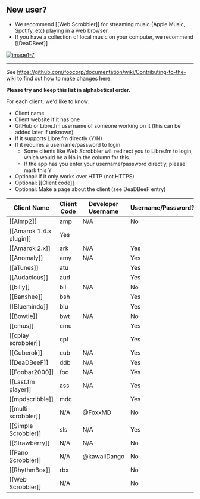 <!--- 

Please do not make large edits to this page and leave it without the columns it already has.

-->

## New user? 


* We recommend [[Web Scrobbler]] for streaming music (Apple Music, Spotify, etc) playing in a web browser.
* If you have a collection of local music on your computer, we recommend [[DeaDBeef]]

[![image1-7](https://github.com/user-attachments/assets/335a4d8f-7e6e-4de1-b809-b80d8a6516b1)](#)

---

See https://github.com/foocorp/documentation/wiki/Contributing-to-the-wiki to find out how to make changes here.

**Please try and keep this list in alphabetical order.**

For each client, we'd like to know:

* Client name
* Client website if it has one
* GitHub or Libre.fm username of someone working on it (this can be added later if unknown) 
* If it supports Libre.fm directly (Y/N)
* If it requires a username/password to login
  * Some clients like Web Scrobbler will redirect you to Libre.fm to login, which would be a No in the column for this. 
  * If the app has you enter your username/password directly, please mark this Y
* Optional: If it only works over HTTP (not HTTPS)
* Optional: [[Client code]]
* Optional: Make a page about the client (see DeaDBeeF entry)

<!-- Keep URLs reasonable short, link to them if needed) --> 

| Client Name               | Client Code | Developer Username <!-- on libre.fm --> | Username/Password? | HTTP-Only? |
|---------------------------|-------------|-----------------------------------------|--------------------|------------|
| [[Aimp2]]                 | amp         | N/A                                     | No                 | No         |
| [[Amarok 1.4.x plugin]]   | Yes         |                                         |                    | No         |
| [[Amarok 2.x]]            | ark         | N/A                                     | Yes                | No         |
| [[Anomaly]]               | amy         | N/A                                     | Yes                | No         |
| [[aTunes]]                | atu         |                                         | Yes                | No         |
| [[Audacious]]             | aud         |                                         | Yes                | No         |
| [[billy]]                 | bil         | N/A                                     | No                 | No         |
| [[Banshee]]               | bsh         |                                         | Yes                | No         |
| [[Bluemindo]]             | blu         |                                         | Yes                | No         |
| [[Bowtie]]                | bwt         | N/A                                     | No                 | No         |
| [[cmus]]                  | cmu         |                                         | Yes                | No         |
| [[cplay scrobbler]]       | cpl         |                                         | Yes                | No         |
| [[Cuberok]]               | cub         | N/A                                     | Yes                | No         |
| [[DeaDBeeF]]              | ddb         | N/A                                     | Yes                | No         |
| [[Foobar2000]]            | foo         | N/A                                     | Yes                | No         |
| [[Last.fm player]]        | ass         | N/A                                     | Yes                | No         |
| [[mpdscribble]]           | mdc         |                                         | Yes                | No         |
| [[multi-scrobbler]]       | N/A         | @FoxxMD                                 | No                 | No         |
| [[Simple Scrobbler]]                  | sls         | N/A                               | Yes        | No        |
| [[Strawberry]]            | N/A         | N/A                                     | No                 | No         |
| [[Pano Scrobbler]]        | N/A         | @kawaiiDango                            | No                 | No         |
| [[RhythmBox]]             | rbx         |                                         | No                 |            |
| [[Web Scrobbler]]         | N/A         |                                         | No                 | No         |
